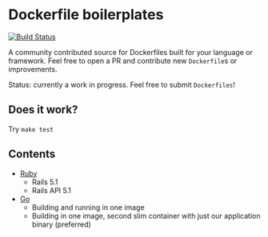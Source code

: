 # Dockerfile boilerplates

[![Build Status](https://travis-ci.org/callumj/docker-boilerplates.svg?branch=master)](https://travis-ci.org/callumj/docker-boilerplates)

A community contributed source for Dockerfiles built for your language or framework. Feel free to open a PR and contribute new `Dockerfile`s or improvements.

Status: currently a work in progress. Feel free to submit `Dockerfiles`!

## Does it work?

Try `make test`

## Contents

* [Ruby](ruby/README.md)
  * Rails 5.1
  * Rails API 5.1
* [Go](go/README.md)
  * Building and running in one image
  * Building in one image, second slim container with just our application binary (preferred)